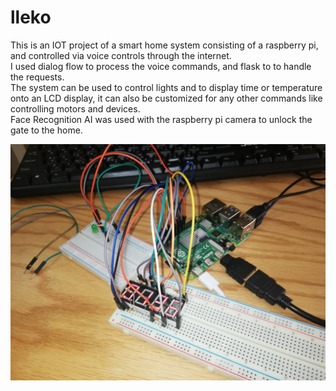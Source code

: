 # lleko
This is an IOT project of a smart home system consisting of a raspberry pi, and controlled via voice controls through the internet.<br>
I used dialog flow to process the voice commands, and flask to to handle the requests. <br>
The system can be used to control lights and to display time or temperature onto an LCD display, it can also be customized for any other commands like controlling motors and devices.<br>
Face Recognition AI was used with the raspberry pi camera to unlock the gate to the home.

<img src="img.jpg" alt="IMG" width="600" style="margin-right: 10px;">
